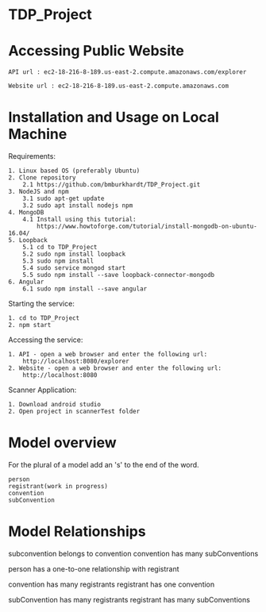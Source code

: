 # TDP_Project

Accessing Public Website
========================

	API url : ec2-18-216-8-189.us-east-2.compute.amazonaws.com/explorer

	Website url : ec2-18-216-8-189.us-east-2.compute.amazonaws.com

Installation and Usage on Local Machine
=======================================

Requirements:

	1. Linux based OS (preferably Ubuntu)
	2. Clone repository
		2.1 https://github.com/bmburkhardt/TDP_Project.git
	3. NodeJS and npm
		3.1 sudo apt-get update
		3.2 sudo apt install nodejs npm
	4. MongoDB
		4.1 Install using this tutorial:
			https://www.howtoforge.com/tutorial/install-mongodb-on-ubuntu-16.04/
	5. Loopback
		5.1 cd to TDP_Project
		5.2 sudo npm install loopback
		5.3 sudo npm install
		5.4 sudo service mongod start
		5.5 sudo npm install --save loopback-connector-mongodb
	6. Angular
		6.1 sudo npm install --save angular

Starting the service:

	1. cd to TDP_Project
	2. npm start

Accessing the service:

	1. API - open a web browser and enter the following url:
		http://localhost:8080/explorer
	2. Website - open a web browser and enter the following url:
		http://localhost:8080

Scanner Application:
	
	1. Download android studio
	2. Open project in scannerTest folder


Model overview
==============

For the plural of a model add an 's' to the end of the word.
	
	person
	registrant(work in progress)
	convention
	subConvention
	


Model Relationships
===================

subconvention belongs to convention
convention has many subConventions


person has a one-to-one relationship with registrant


convention has many registrants
registrant has one convention


subConvention has many registrants
registrant has many subConventions
